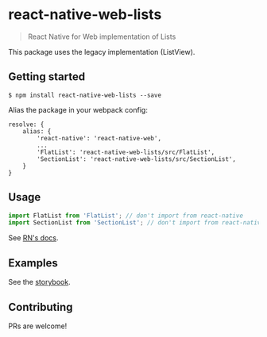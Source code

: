 # react-native-web-lists
> React Native for Web implementation of Lists

This package uses the legacy implementation (ListView).

## Getting started
`$ npm install react-native-web-lists --save`

Alias the package in your webpack config:

```
resolve: {
    alias: {
        'react-native': 'react-native-web',
        ...
        'FlatList': 'react-native-web-lists/src/FlatList',
        'SectionList': 'react-native-web-lists/src/SectionList',
    }
}
```

## Usage
```js
import FlatList from 'FlatList'; // don't import from react-native
import SectionList from 'SectionList'; // don't import from react-native
```

See [RN's docs](https://facebook.github.io/react-native/docs/flatlist.html).

## Examples
See the [storybook](https://react-native-web-community.github.io/react-native-web-lists/storybook).

## Contributing
PRs are welcome!
